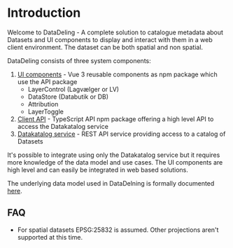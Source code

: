 <!--
[![npm](https://img.shields.io/npm/v/@dmp/lagvaelger-client-ui.svg)](https://www.npmjs.com/package/@dmp/lagvaelger-client-ui)
[![npm](https://img.shields.io/npm/v/@dmp/lagvaelger-client-api.svg)](https://www.npmjs.com/package/@dmp/lagvaelger-client-api)
-->

# Introduction

Welcome to DataDeling - A complete solution to catalogue metadata about Datasets and UI components to display and interact with them in a web client environment. The dataset can be both spatial and non spatial.

DataDeling consists of three system components:

1. [UI components](doc/frontend#ui-components) - Vue 3 reusable components as npm package which use the API package
   * LayerControl (Lagvælger or LV)
   * DataStore (Databutik or DB)
   * Attribution
   * LayerToggle
2. [Client API](doc/frontend#client-api) - TypeScript API npm package offering a high level API to access the Datakatalog service
3. [Datakatalog service](doc/backend) - REST API service providing access to a catalog of Datasets

It's possible to integrate using only the Datakatalog service but it requires more knowledge of the data model and use cases. The UI components are high level and can easily be integrated in web based solutions.

The underlying data model used in DataDelning is formally documented [here](doc/datamodel).

## FAQ

- For spatial datasets EPSG:25832 is assumed. Other projections aren't supported at this time.
